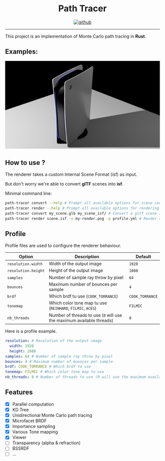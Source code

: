 <h1 align="center">
    Path Tracer
</h1>
<p align="center">
   <a href="https://github.com/flomonster/path-tracer/actions">
      <img src="https://github.com/flomonster/path-tracer/workflows/Build/badge.svg" alt="github">
   </a>
</p>
<hr>

This project is an implementation of Monte Carlo path tracing in **Rust**.


## Examples:
![](readme/ps5_b5_s128.png "PS5 5bounces, 128samples")


## How to use ?

The renderer takes a custom Internal Scene Format (isf) as input.

But don't worry we're able to convert **glTF** scenes into **isf**.

Minimal command line:

```sh
path-tracer convert --help # Prompt all available options for scene conversion
path-tracer render --help # Prompt all available options for rendering
path-tracer convert my_scene.glb my_scene_isf/ # Convert a gltf scene into an isf
path-tracer render scene.isf -o my-render.png -p profile.yml # Render a scene with a custom profile
```

## Profile

Profile files are used to configure the renderer behaviour. 

| Option | Description | Default |
|------------|----------------|-------------------|
| `resolution.width` | Width of the output image | `1920` |
| `resolution.height` | Height of the output image | `1080` |
| `samples` | Number of sample ray throw by pixel | `64` |
| `bounces` | Maximum number of bounces per sample | `4` |
| `brdf` | Which brdf tu use (`COOK_TORRANCE`) | `COOK_TORRANCE` |
| `tonemap` | Which color tone map tu use (`REINHARD`, `FILMIC`, `ACES`) | `FILMIC` |
| `nb_threads` | Number of threads to use (`0` will use the maximum available threads) | `0` |

Here is a profile example.

```yaml
resolution: # Resolution of the output image
  width: 1920
  height: 1080
samples: 64 # Number of sample ray throw by pixel
bounces: 4 # Maximum number of bounces per sample
brdf: COOK_TORRANCE # Which brdf to use
tonemap: FILMIC # Which color tone map to use
nb_threads: 8 # Number of threads to use (0 will use the maximum available threads)
```

## Features

- [x] Parallel computation
- [x] KD Tree
- [x] Unidirectional Monte Carlo path tracing
- [x] Microfacet BRDF
- [x] Importance sampling
- [x] Various Tone mapping
- [x] Viewer
- [ ] Transparency (alpha & refraction)
- [ ] BSSRDF
- [ ] ...

